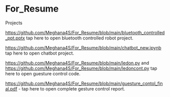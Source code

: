# For_Resume
Projects

https://github.com/Meghana4S/For_Resume/blob/main/bluetooth_controlled_ppt.pptx tap here to open bluetooth controlled robot project.

https://github.com/Meghana4S/For_Resume/blob/main/chatbot_new.ipynb tap here to open chatbot project.

https://github.com/Meghana4S/For_Resume/blob/main/ledon.py and https://github.com/Meghana4S/For_Resume/blob/main/ledoncont.py tap here to open guesture control code.

https://github.com/Meghana4S/For_Resume/blob/main/guesture_contol_final.pdf - tap here to open complete gesture control report.


